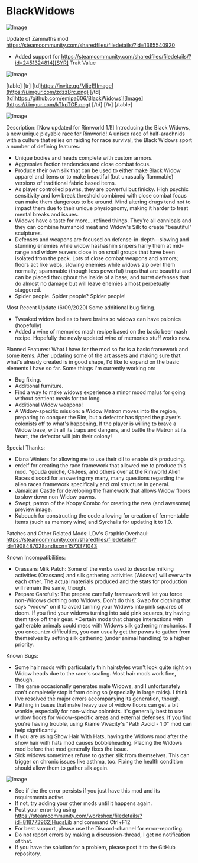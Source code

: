 # BlackWidows

![Image](https://i.imgur.com/WAEzk68.png)

Update of Zamnaths mod
https://steamcommunity.com/sharedfiles/filedetails/?id=1365540920

- Added support for https://steamcommunity.com/sharedfiles/filedetails/?id=2451324814][SYR] Trait Value

![Image](https://i.imgur.com/7Gzt3Rg.png)


[table]
	[tr]
		[td]https://invite.gg/Mlie]![Image](https://i.imgur.com/zdzzBrc.png)
[/td]
		[td]https://github.com/emipa606/BlackWidows]![Image](https://i.imgur.com/kTkpTOE.png)
[/td]
	[/tr]
[/table]
	
![Image](https://i.imgur.com/NOW7jU1.png)


Description:
[Now updated for Rimworld 1.1!]
Introducing the Black Widows, a new unique playable race for Rimworld! A unisex race of half-arachnids with a culture that relies on raiding for race survival, the Black Widows sport a number of defining features: 
* Unique bodies and heads complete with custom armors.
* Aggressive faction tendencies and close combat focus.
* Produce their own silk that can be used to either make Black Widow apparel and items or to make beautiful (but unusually flammable) versions of traditional fabric based items.
* As player controlled pawns, they are powerful but finicky. High psychic sensitivity and low break threshold combined with close combat focus can make them dangerous to be around. Mind altering drugs tend not to impact them due to their unique physiognomy, making it harder to treat mental breaks and issues.
* Widows have a taste for more... refined things. They're all cannibals and they can combine humanoid meat and Widow's Silk to create "beautiful" sculptures.
* Defenses and weapons are focused on defense-in-depth--slowing and stunning enemies while widow hashashim snipers harry them at mid-range and widow reavers close in on small groups that have been isolated from the pack. Lots of close combat weapons and armors; floors act like webs, slowing enemies while widows zip over them normally; spammable (though less powerful) traps that are beautiful and can be placed throughout the inside of a base; and turret defenses that do almost no damage but will leave enemies almost perpetually staggered.
* Spider people. Spider people? Spider people!

Most Recent Update (6/09/2020)
Some additional bug fixing.
* Tweaked widow bodies to have brains so widows can have psionics (hopefully)
* Added a wine of memories mash recipe based on the basic beer mash recipe. Hopefully the newly updated wine of memories stuff works now.

Planned Features:
What I have for the mod so far is a basic framework and some items. After updating some of the art assets and making sure that what's already created is in good shape, I'd like to expand on the basic elements I have so far. Some things I'm currently working on:
* Bug fixing.
* Additional furniture.
* Find a way to make widows experience a minor mood malus for going without sentient meals for too long.
* Additional Widow weapons!
* A Widow-specific mission: a Widow Matron moves into the region, preparing to conquer the Rim, but a defector has tipped the player's colonists off to what's happening. If the player is willing to brave a Widow base, with all its traps and dangers, and battle the Matron at its heart, the defector will join their colony!


Special Thanks:
* Diana Winters for allowing me to use their dll to enable silk producing.
* erdelf for creating the race framework that allowed me to produce this mod.
*gouda quiche, ChJees, and others over at the Rimworld Alien Races discord for answering my many, many questions regarding the alien races framework specifically and xml structure in general.
* Jamaican Castle for developing the framework that allows Widow floors to slow down non-Widow pawns.
* Swept, patron of the Koopy Combo for creating the new (and awesome) preview image.
* Kubouch for constructing the code allowing for creation of fermentable items (such as memory wine) and Syrchalis for updating it to 1.0. 

Patches and Other Related Mods: 
LDv's Graphic Overhaul: https://steamcommunity.com/sharedfiles/filedetails/?id=1908487028andtscn=1573371043

Known Incompatibilities:
* Orassans Milk Patch: Some of the verbs used to describe milking activities (Orassans) and silk gathering activities (Widows) will overwrite each other. The actual materials produced and the stats for production will remain the same, though.
* Prepare Carefully: The prepare carefully framework will let you force non-Widows clothing onto Widows. Don't do this. Swap for clothing that says "widow" on it to avoid turning your Widows into pink squares of doom. If you find your widows turning into said pink squares, try having them take off their gear.
*Certain mods that change interactions with gatherable animals could mess with Widows silk gathering mechanics. If you encounter difficulties, you can usually get the pawns to gather from themselves by setting silk gathering (under animal handling) to a higher priority.


Known Bugs:
* Some hair mods with particularly thin hairstyles won't look quite right on Widow heads due to the race's scaling. Most hair mods work fine, though.
* The game occasionally generates male Widows, and I unfortunately can't completely stop it from doing so (especially in large raids). I think I've resolved the major errors accompanying its generation, though. 
* Pathing in bases that make heavy use of widow floors can get a bit wonkie, especially for non-widow colonists. It's generally best to use widow floors for widow-specific areas and external defenses. If you find you're having trouble, using Kiame Vivacity's "Path Avoid - 1.0" mod can help significantly.
* If you are using Show Hair With Hats, having the Widows mod after the show hair with hats mod causes bobbleheading. Placing the Widows mod before that mod generally fixes the issue.
* Sick widows sometimes refuse to gather silk from themselves. This can trigger on chronic issues like asthma, too. Fixing the health condition should allow them to gather silk again.


![Image](https://i.imgur.com/Rs6T6cr.png)



-  See if the the error persists if you just have this mod and its requirements active.
-  If not, try adding your other mods until it happens again.
-  Post your error-log using https://steamcommunity.com/workshop/filedetails/?id=818773962]HugsLib and command Ctrl+F12
-  For best support, please use the Discord-channel for error-reporting.
-  Do not report errors by making a discussion-thread, I get no notification of that.
-  If you have the solution for a problem, please post it to the GitHub repository.





